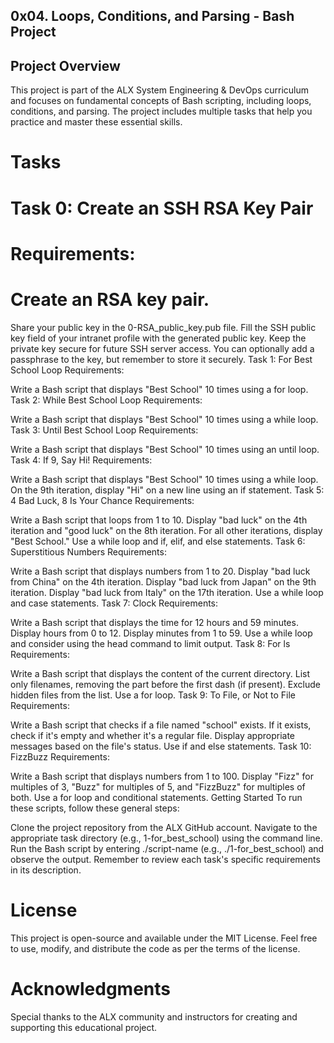 ## 0x04. Loops, Conditions, and Parsing - Bash Project


## Project Overview
This project is part of the ALX System Engineering & DevOps curriculum and focuses on fundamental concepts of Bash scripting, including loops, conditions, and parsing. The project includes multiple tasks that help you practice and master these essential skills.

# Tasks
# Task 0: Create an SSH RSA Key Pair
# Requirements:

# Create an RSA key pair.
Share your public key in the 0-RSA_public_key.pub file.
Fill the SSH public key field of your intranet profile with the generated public key.
Keep the private key secure for future SSH server access.
You can optionally add a passphrase to the key, but remember to store it securely.
Task 1: For Best School Loop
Requirements:

Write a Bash script that displays "Best School" 10 times using a for loop.
Task 2: While Best School Loop
Requirements:

Write a Bash script that displays "Best School" 10 times using a while loop.
Task 3: Until Best School Loop
Requirements:

Write a Bash script that displays "Best School" 10 times using an until loop.
Task 4: If 9, Say Hi!
Requirements:

Write a Bash script that displays "Best School" 10 times using a while loop.
On the 9th iteration, display "Hi" on a new line using an if statement.
Task 5: 4 Bad Luck, 8 Is Your Chance
Requirements:

Write a Bash script that loops from 1 to 10.
Display "bad luck" on the 4th iteration and "good luck" on the 8th iteration.
For all other iterations, display "Best School."
Use a while loop and if, elif, and else statements.
Task 6: Superstitious Numbers
Requirements:

Write a Bash script that displays numbers from 1 to 20.
Display "bad luck from China" on the 4th iteration.
Display "bad luck from Japan" on the 9th iteration.
Display "bad luck from Italy" on the 17th iteration.
Use a while loop and case statements.
Task 7: Clock
Requirements:

Write a Bash script that displays the time for 12 hours and 59 minutes.
Display hours from 0 to 12.
Display minutes from 1 to 59.
Use a while loop and consider using the head command to limit output.
Task 8: For ls
Requirements:

Write a Bash script that displays the content of the current directory.
List only filenames, removing the part before the first dash (if present).
Exclude hidden files from the list.
Use a for loop.
Task 9: To File, or Not to File
Requirements:

Write a Bash script that checks if a file named "school" exists.
If it exists, check if it's empty and whether it's a regular file.
Display appropriate messages based on the file's status.
Use if and else statements.
Task 10: FizzBuzz
Requirements:

Write a Bash script that displays numbers from 1 to 100.
Display "Fizz" for multiples of 3, "Buzz" for multiples of 5, and "FizzBuzz" for multiples of both.
Use a for loop and conditional statements.
Getting Started
To run these scripts, follow these general steps:

Clone the project repository from the ALX GitHub account.
Navigate to the appropriate task directory (e.g., 1-for_best_school) using the command line.
Run the Bash script by entering ./script-name (e.g., ./1-for_best_school) and observe the output.
Remember to review each task's specific requirements in its description.

# License
This project is open-source and available under the MIT License. Feel free to use, modify, and distribute the code as per the terms of the license.

# Acknowledgments
Special thanks to the ALX community and instructors for creating and supporting this educational project.

